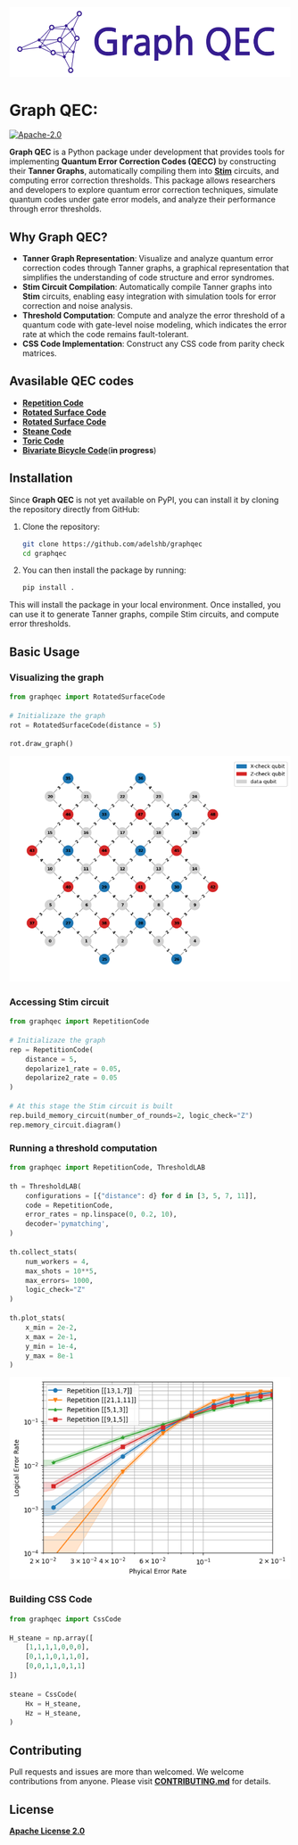 ![Logo](assets/graph_qec_logo.png)

# Graph QEC:

[![Apache-2.0](https://img.shields.io/badge/License-Apache--2.0-blue)](https://opensource.org/licenses/Apache-2.0)

**Graph QEC** is a Python package under development that provides tools for implementing **Quantum Error Correction Codes (QECC)** by constructing their **Tanner Graphs**, automatically compiling them into **[Stim](https://github.com/quantumlib/Stim)** circuits, and computing error correction thresholds. This package allows researchers and developers to explore quantum error correction techniques, simulate quantum codes under gate error models, and analyze their performance through error thresholds.

## Why Graph QEC?

- **Tanner Graph Representation**: Visualize and analyze quantum error correction codes through Tanner graphs, a graphical representation that simplifies the understanding of code structure and error syndromes.
- **Stim Circuit Compilation**: Automatically compile Tanner graphs into **Stim** circuits, enabling easy integration with simulation tools for error correction and noise analysis.
- **Threshold Computation**: Compute and analyze the error threshold of a quantum code with gate-level noise modeling, which indicates the error rate at which the code remains fault-tolerant.
- **CSS Code Implementation**: Construct any CSS code from parity check matrices.

## Avasilable QEC codes

- **[Repetition Code](notebooks/repetition_code.ipynb)**
- **[Rotated Surface Code](notebooks/rotated_surface_code.ipynb)**
- **[Rotated Surface Code](notebooks/rotated_surface_code.ipynb)**
- **[Steane Code](notebooks/steane.ipynb)**
- **[Toric Code](notebooks/toric_code.ipynb)**
- **[Bivariate Bicycle Code](#)**(**in progress**)

## Installation

Since **Graph QEC** is not yet available on PyPI, you can install it by cloning the repository directly from GitHub:

1. Clone the repository:

   ```bash
   git clone https://github.com/adelshb/graphqec
   cd graphqec

2. You can then install the package by running:

   ```bash
   pip install .

This will install the package in your local environment. Once installed, you can use it to generate Tanner graphs, compile Stim circuits, and compute error thresholds.

## Basic Usage

### Visualizing the graph

```py
from graphqec import RotatedSurfaceCode

# Initializaze the graph
rot = RotatedSurfaceCode(distance = 5)

rot.draw_graph()
```

![Rotated Surface Code](assets/plots/rotated_surface_code_distance_5.png)

### Accessing Stim circuit

```py
from graphqec import RepetitionCode

# Initializaze the graph
rep = RepetitionCode(
    distance = 5,
    depolarize1_rate = 0.05,
    depolarize2_rate = 0.05
)

# At this stage the Stim circuit is built
rep.build_memory_circuit(number_of_rounds=2, logic_check="Z")
rep.memory_circuit.diagram()
```

### Running a threshold computation

```py
from graphqec import RepetitionCode, ThresholdLAB

th = ThresholdLAB(
    configurations = [{"distance": d} for d in [3, 5, 7, 11]],
    code = RepetitionCode,
    error_rates = np.linspace(0, 0.2, 10),
    decoder='pymatching',
)

th.collect_stats(
    num_workers = 4,
    max_shots = 10**5,
    max_errors= 1000,
    logic_check="Z"
)

th.plot_stats(
    x_min = 2e-2,
    x_max = 2e-1,
    y_min = 1e-4,
    y_max = 8e-1
)
```

![Threshold Repetition Code](assets/plots/threshold_repetition_code.png)

### Building CSS Code

```py
from graphqec import CssCode

H_steane = np.array([
    [1,1,1,1,0,0,0],
    [0,1,1,0,1,1,0],
    [0,0,1,1,0,1,1]
])

steane = CssCode(
    Hx = H_steane,
    Hz = H_steane,
)
```

## Contributing

Pull requests and issues are more than welcomed. We welcome contributions from anyone. Please visit **[CONTRIBUTING.md](CONTRIBUTING.md)** for details.

## License

**[Apache License 2.0](LICENSE)**
